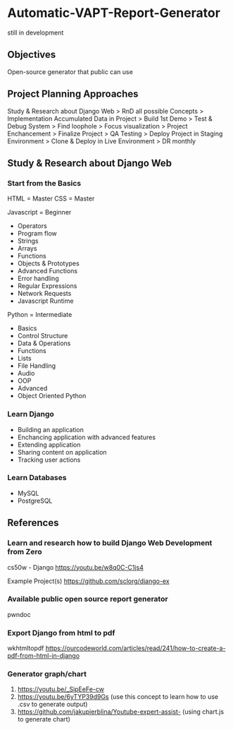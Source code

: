 # Automatic-VAPT-Report-Generator
still in development

## Objectives
Open-source generator that public can use

## Project Planning Approaches
Study & Research about Django Web > RnD all possible Concepts > Implementation Accumulated Data in Project > Build 1st Demo > Test & Debug System > Find loophole > Focus visualization > Project Enchancement > Finalize Project > QA Testing > Deploy Project in Staging Environment > Clone & Deploy in Live Environment > DR monthly

## Study & Research about Django Web

### Start from the Basics
HTML = Master
CSS = Master

Javascript = Beginner
- Operators
- Program flow
- Strings
- Arrays
- Functions
- Objects & Prototypes
- Advanced Functions
- Error handling
- Regular Expressions
- Network Requests
- Javascript Runtime

Python = Intermediate
- Basics
- Control Structure
- Data & Operations
- Functions
- Lists
- File Handling
- Audio
- OOP
- Advanced
- Object Oriented Python

### Learn Django
- Building an application
- Enchancing application with advanced features
- Extending application
- Sharing content on application
- Tracking user actions

### Learn Databases
- MySQL
- PostgreSQL

## References

### Learn and research how to build Django Web Development from Zero
cs50w - Django
https://youtu.be/w8q0C-C1js4

Example Project(s)
https://github.com/sclorg/django-ex

### Available public open source report generator
pwndoc
<link>

### Export Django from html to pdf
wkhtmltopdf
https://ourcodeworld.com/articles/read/241/how-to-create-a-pdf-from-html-in-django

### Generator graph/chart
1. https://youtu.be/_SipEeFe-cw 
2. https://youtu.be/6yTYP39d9Gs (use this concept to learn how to use .csv to generate output)
3. https://github.com/jakupierblina/Youtube-expert-assist- (using chart.js to generate chart)
